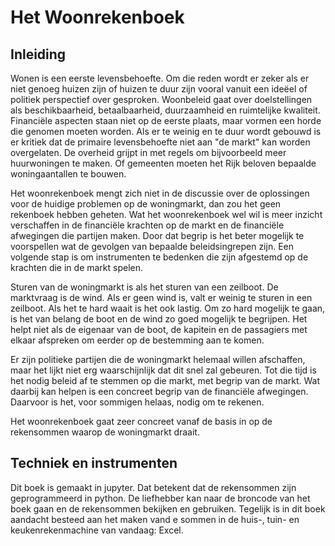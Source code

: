 # Het Woonrekenboek

## Inleiding
Wonen is een eerste levensbehoefte. Om die reden wordt er zeker als er niet genoeg huizen zijn of huizen te duur zijn vooral vanuit een ideëel of politiek perspectief over gesproken. Woonbeleid gaat over doelstellingen als beschikbaarheid, betaalbaarheid, duurzaamheid en ruimtelijke kwaliteit. Financiële aspecten staan  niet op de eerste plaats, maar vormen een horde die genomen moeten worden. Als er te weinig en te duur wordt gebouwd is er kritiek dat de primaire levensbehoefte niet aan "de markt" kan worden overgelaten. De overheid grijpt  in met regels om bijvoorbeeld meer huurwoningen te maken. Of gemeenten moeten het Rijk beloven bepaalde woningaantallen te bouwen.

Het woonrekenboek mengt zich niet in de discussie over de oplossingen voor de huidige problemen op de woningmarkt, dan zou het geen rekenboek hebben geheten. Wat het woonrekenboek wel wil is meer inzicht verschaffen in de financiële krachten op de markt en de financiële afwegingen die partijen maken. Door dat begrip is het beter mogelijk te voorspellen wat de gevolgen van bepaalde beleidsingrepen zijn. Een volgende stap is om instrumenten te bedenken die zijn afgestemd op de krachten die in de markt spelen.

Sturen van de woningmarkt is als het sturen van een zeilboot. De marktvraag is de wind. Als er geen wind is, valt er weinig te sturen in een zeilboot. Als het te hard waait is het ook lastig. Om zo hard mogelijk te gaan, is het van belang de boot en de wind zo goed mogelijk te begrijpen. Het helpt niet als de eigenaar van de boot, de kapitein en de passagiers met elkaar afspreken om eerder op de bestemming aan te komen.

Er zijn politieke partijen die de woningmarkt helemaal willen afschaffen, maar het lijkt niet erg waarschijnlijk dat dit snel zal gebeuren. Tot die tijd is het nodig beleid af te stemmen op die markt, met begrip van de markt. Wat daarbij kan helpen is een concreet begrip van de financiële afwegingen. Daarvoor is het, voor sommigen helaas, nodig om te rekenen.

Het woonrekenboek gaat zeer concreet vanaf de basis in op de rekensommen waarop de woningmarkt draait.

## Techniek en instrumenten
Dit boek is gemaakt in jupyter. Dat betekent dat de rekensommen zijn geprogrammeerd in python. De liefhebber kan naar de broncode van het boek gaan en de rekensommen bekijken en gebruiken. Tegelijk is in dit boek aandacht besteed aan het maken vand e sommen in de huis-, tuin- en keukenrekenmachine van vandaag: Excel.

